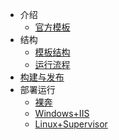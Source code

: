 - 介绍
	- [官方模板](/官方模板.md)
- 结构
    - [模板结构](/模板结构.md)
    - [运行流程](/运行流程.md)
- [构建与发布](/构建与发布.md)
- 部署运行
    - [裸奔](裸奔.md)
    - [Windows+IIS](/Windows+IIS.md)
    - [Linux+Supervisor](/Linux+Supervisor.md)

